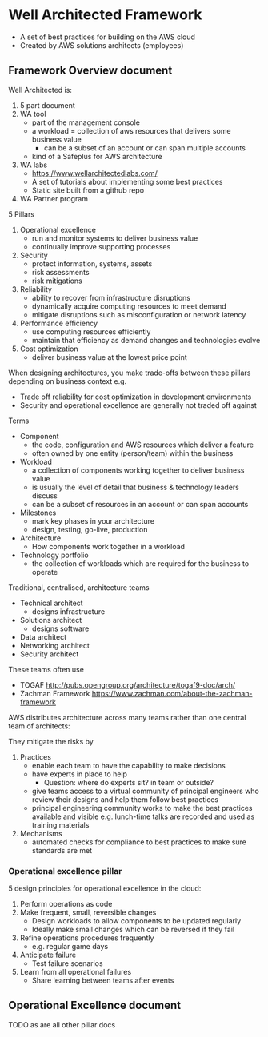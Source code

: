 # Well Architected Framework

- A set of best practices for building on the AWS cloud
- Created by AWS solutions architects (employees)

## Framework Overview document

Well Architected is:

1. 5 part document
1. WA tool
    - part of the management console
    - a workload = collection of aws resources that delivers some business value
        - can be a subset of an account or can span multiple accounts
    - kind of a Safeplus for AWS architecture
1. WA labs
    - https://www.wellarchitectedlabs.com/
    - A set of tutorials about implementing some best practices
    - Static site built from a github repo
1. WA Partner program

5 Pillars

1. Operational excellence
    - run and monitor systems to deliver business value
    - continually improve supporting processes
2. Security
    - protect information, systems, assets
    - risk assessments
    - risk mitigations
3. Reliability
    - ability to recover from infrastructure disruptions
    - dynamically acquire computing resources to meet demand
    - mitigate disruptions such as misconfiguration or network latency
4. Performance efficiency
    - use computing resources efficiently
    - maintain that efficiency as demand changes and technologies evolve
5. Cost optimization
    - deliver business value at the lowest price point

When designing architectures, you make trade-offs between these pillars
depending on business context e.g.

- Trade off reliability for cost optimization in development environments
- Security and operational excellence are generally not traded off against

Terms

- Component
    - the code, configuration and AWS resources which deliver a feature
    - often owned by one entity (person/team) within the business
- Workload
    - a collection of components working together to deliver business value
    - is usually the level of detail that business & technology leaders discuss
    - can be a subset of resources in an account or can span accounts
- Milestones
    - mark key phases in your architecture
    - design, testing, go-live, production
- Architecture
    - How components work together in a workload
- Technology portfolio
    - the collection of workloads which are required for the business to operate

Traditional, centralised, architecture teams

- Technical architect
    - designs infrastructure
- Solutions architect
    - designs software
- Data architect
- Networking architect
- Security architect

These teams often use

- TOGAF http://pubs.opengroup.org/architecture/togaf9-doc/arch/
- Zachman Framework https://www.zachman.com/about-the-zachman-framework

AWS distributes architecture across many teams rather than one central team of
architects:

They mitigate the risks by

1. Practices
    - enable each team to have the capability to make decisions
    - have experts in place to help
        - Question: where do experts sit? in team or outside?
    - give teams access to a virtual community of principal engineers who review
      their designs and help them follow best practices
    - principal engineering community works to make the best practices available
      and visible e.g. lunch-time talks are recorded and used as training
      materials
1. Mechanisms
    - automated checks for compliance to best practices to make sure standards
      are met

### Operational excellence pillar

5 design principles for operational excellence in the cloud:

1. Perform operations as code
2. Make frequent, small, reversible changes
    - Design workloads to allow components to be updated regularly
    - Ideally make small changes which can be reversed if they fail
3. Refine operations procedures frequently
    - e.g. regular game days
4. Anticipate failure
    - Test failure scenarios
5. Learn from all operational failures
    - Share learning between teams after events

## Operational Excellence document

TODO as are all other pillar docs
